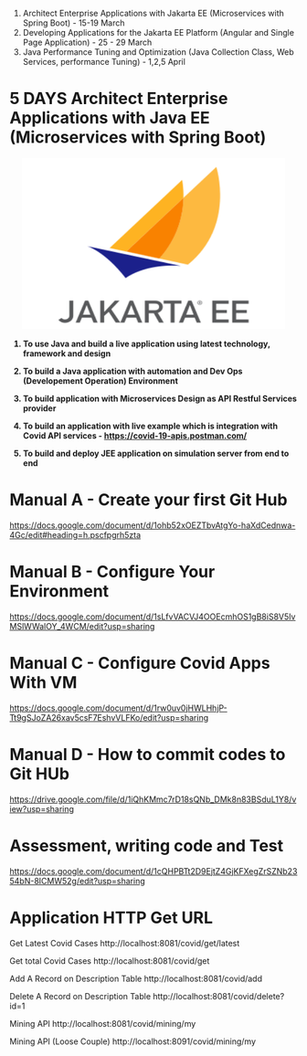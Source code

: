 1. Architect Enterprise Applications with Jakarta EE (Microservices with Spring Boot) - 15-19 March
2. Developing Applications for the Jakarta EE Platform (Angular and Single Page Application)  - 25 - 29 March
3. Java Performance Tuning and Optimization (Java Collection Class, Web Services, performance Tuning) - 1,2,5 April

# 5 DAYS Architect Enterprise Applications with Java EE (Microservices with Spring Boot)

<p align="center">

  <img width="460" height="300" src="/pic/JEE.jpg">
</p>

<b>



1) To use Java and build a live application using latest technology, framework and design
					
2) To build a Java application with automation and Dev Ops (Developement Operation) Environment
				
3) To build application with Microservices Design as API Restful Services provider				

4) To build an application with live example which is integration with 
Covid API services - https://covid-19-apis.postman.com/

5) To build and deploy JEE application on simulation server from end to end

</b>

# Manual A - Create your first Git Hub
https://docs.google.com/document/d/1ohb52xOEZTbvAtgYo-haXdCednwa-4Gc/edit#heading=h.pscfpgrh5zta

# Manual B - Configure Your Environment
https://docs.google.com/document/d/1sLfvVACVJ4OOEcmhOS1gB8iS8V5IvMSlWWalOY_4WCM/edit?usp=sharing

# Manual C - Configure Covid Apps With VM
https://docs.google.com/document/d/1rw0uv0jHWLHhjP-Tt9gSJoZA26xav5csF7EshvVLFKo/edit?usp=sharing

# Manual D - How to commit codes to Git HUb
https://drive.google.com/file/d/1iQhKMmc7rD18sQNb_DMk8n83BSduL1Y8/view?usp=sharing

# Assessment, writing code and Test 
https://docs.google.com/document/d/1cQHPBTt2D9EjtZ4GjKFXegZrSZNb2354bN-8ICMW52g/edit?usp=sharing


# Application HTTP Get URL
Get Latest Covid Cases 
http://localhost:8081/covid/get/latest

Get total Covid Cases
http://localhost:8081/covid/get

Add A Record on Description Table
http://localhost:8081/covid/add

Delete A Record on Description Table
http://localhost:8081/covid/delete?id=1

Mining API
http://localhost:8081/covid/mining/my

Mining API (Loose Couple)
http://localhost:8091/covid/mining/my
